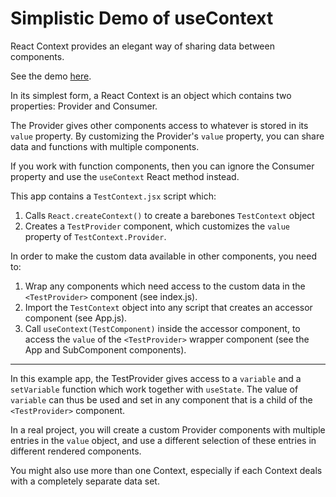 # Simplistic Demo of useContext

React Context provides an elegant way of sharing data between components.

See the demo [here](https://dciforks.github.io/useContext-demo).

In its simplest form, a React Context is an object which contains two properties: Provider and Consumer.

The Provider gives other components access to whatever is stored in its `value` property. By customizing the Provider's `value` property, you can share data and functions with multiple components.

If you work with function components, then you can ignore the Consumer property and use the `useContext` React method instead.

This app contains a `TestContext.jsx` script which:
1. Calls `React.createContext()` to create a barebones `TestContext` object
2. Creates a `TestProvider` component, which customizes the `value` property of `TestContext.Provider`.

In order to make the custom data available in other components, you need to:

1. Wrap any components which need access to the custom data in the `<TestProvider>` component (see index.js).
2. Import the `TestContext` object into any script that creates an accessor component (see App.js).
3. Call `useContext(TestComponent)` inside the accessor component, to access the `value` of the `<TestProvider>` wrapper component (see the App and SubComponent components).

---

In this example app, the TestProvider gives access to a `variable` and a `setVariable` function which work together with `useState`. The value of `variable` can thus be used and set in any component that is a child of the `<TestProvider>` component.

In a real project, you will create a custom Provider components with multiple entries in the `value` object, and use a different selection of these entries in different rendered components.

You might also use more than one Context, especially if each Context deals with a completely separate data set.